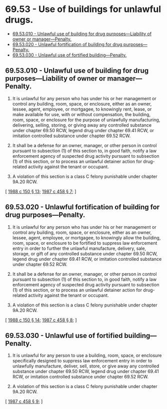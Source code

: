 # 69.53 - Use of buildings for unlawful drugs.
* [69.53.010 - Unlawful use of building for drug purposes—Liability of owner or manager—Penalty.](#6953010---unlawful-use-of-building-for-drug-purposesliability-of-owner-or-managerpenalty)
* [69.53.020 - Unlawful fortification of building for drug purposes—Penalty.](#6953020---unlawful-fortification-of-building-for-drug-purposespenalty)
* [69.53.030 - Unlawful use of fortified building—Penalty.](#6953030---unlawful-use-of-fortified-buildingpenalty)
## 69.53.010 - Unlawful use of building for drug purposes—Liability of owner or manager—Penalty.
1. It is unlawful for any person who has under his or her management or control any building, room, space, or enclosure, either as an owner, lessee, agent, employee, or mortgagee, to knowingly rent, lease, or make available for use, with or without compensation, the building, room, space, or enclosure for the purpose of unlawfully manufacturing, delivering, selling, storing, or giving away any controlled substance under chapter 69.50 RCW, legend drug under chapter 69.41 RCW, or imitation controlled substance under chapter 69.52 RCW.

2. It shall be a defense for an owner, manager, or other person in control pursuant to subsection (1) of this section to, in good faith, notify a law enforcement agency of suspected drug activity pursuant to subsection (1) of this section, or to process an unlawful detainer action for drug-related activity against the tenant or occupant.

3. A violation of this section is a class C felony punishable under chapter 9A.20 RCW.

\[ [1988 c 150 § 13](https://leg.wa.gov/CodeReviser/documents/sessionlaw/1988c150.pdf?cite=1988%20c%20150%20§%2013); [1987 c 458 § 7](https://leg.wa.gov/CodeReviser/documents/sessionlaw/1987c458.pdf?cite=1987%20c%20458%20§%207); \]

## 69.53.020 - Unlawful fortification of building for drug purposes—Penalty.
1. It is unlawful for any person who has under his or her management or control any building, room, space, or enclosure, either as an owner, lessee, agent, employee, or mortgagee, to knowingly allow the building, room, space, or enclosure to be fortified to suppress law enforcement entry in order to further the unlawful manufacture, delivery, sale, storage, or gift of any controlled substance under chapter 69.50 RCW, legend drug under chapter 69.41 RCW, or imitation controlled substance under chapter 69.52 RCW.

2. It shall be a defense for an owner, manager, or other person in control pursuant to subsection (1) of this section to, in good faith, notify a law enforcement agency of suspected drug activity pursuant to subsection (1) of this section, or to process an unlawful detainer action for drug-related activity against the tenant or occupant.

3. A violation of this section is a class C felony punishable under chapter 9A.20 RCW.

\[ [1988 c 150 § 14](https://leg.wa.gov/CodeReviser/documents/sessionlaw/1988c150.pdf?cite=1988%20c%20150%20§%2014); [1987 c 458 § 8](https://leg.wa.gov/CodeReviser/documents/sessionlaw/1987c458.pdf?cite=1987%20c%20458%20§%208); \]

## 69.53.030 - Unlawful use of fortified building—Penalty.
1. It is unlawful for any person to use a building, room, space, or enclosure specifically designed to suppress law enforcement entry in order to unlawfully manufacture, deliver, sell, store, or give away any controlled substance under chapter 69.50 RCW, legend drug under chapter 69.41 RCW, or imitation controlled substance under chapter 69.52 RCW.

2. A violation of this section is a class C felony punishable under chapter 9A.20 RCW.

\[ [1987 c 458 § 9](https://leg.wa.gov/CodeReviser/documents/sessionlaw/1987c458.pdf?cite=1987%20c%20458%20§%209); \]

